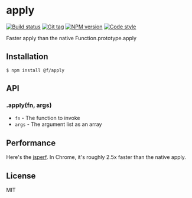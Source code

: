 
# apply

[![Build status][travis-image]][travis-url]
[![Git tag][git-image]][git-url]
[![NPM version][npm-image]][npm-url]
[![Code style][standard-image]][standard-url]

Faster apply than the native Function.prototype.apply

## Installation

    $ npm install @f/apply

## API

### .apply(fn, args)

  * `fn` - The function to invoke
  * `args` - The argument list as an array

## Performance

Here's the [jsperf](http://jsperf.com/apply-vs-switch/7).  In Chrome, it's roughly 2.5x faster than the native apply.

## License

MIT

[travis-image]: https://img.shields.io/travis/micro-js/apply.svg?style=flat-square
[travis-url]: https://travis-ci.org/micro-js/apply
[git-image]: https://img.shields.io/github/tag/micro-js/apply.svg
[git-url]: https://github.com/micro-js/apply
[standard-image]: https://img.shields.io/badge/code%20style-standard-brightgreen.svg?style=flat
[standard-url]: https://github.com/feross/standard
[npm-image]: https://img.shields.io/npm/v/@f/apply.svg?style=flat-square
[npm-url]: https://npmjs.org/package/@f/apply
